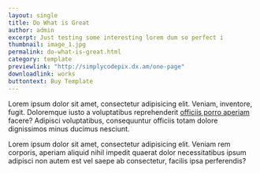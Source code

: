 ```yaml
---
layout: single
title: Do What is Great
author: admin
excerpt: Just testing some interesting lorem dum so perfect i
thumbnail: image_1.jpg
permalink: do-what-is-great.html
category: template
previewlink: "http://simplycodepix.dx.am/one-page"
downloadlink: works
buttontext: Buy Template
---
```


Lorem ipsum dolor sit amet, consectetur adipisicing elit. Veniam, inventore, fugit. Doloremque iusto a voluptatibus reprehenderit <a href="#">officiis porro aperiam</a> facere? Adipisci voluptatibus, consequuntur officiis totam dolore dignissimos minus ducimus nesciunt.

Lorem ipsum dolor sit amet, consectetur adipisicing elit. Veniam rem corporis, aperiam aliquid nihil impedit quaerat dolor necessitatibus ipsum adipisci non autem est vel saepe ab consectetur, facilis ipsa perferendis?